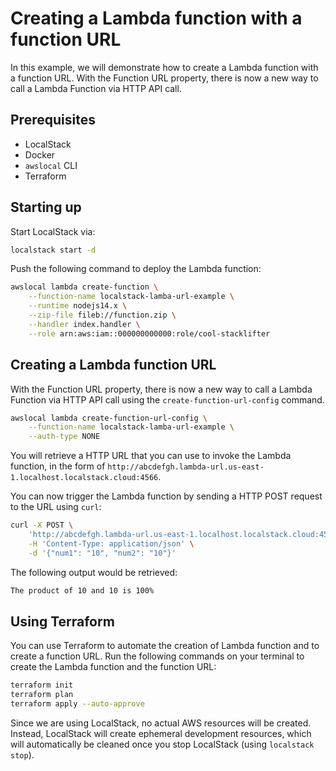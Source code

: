 # Creating a Lambda function with a function URL

In this example, we will demonstrate how to create a Lambda function with a function URL. With the Function URL property, there is now a new way to call a Lambda Function via HTTP API call.

## Prerequisites

* LocalStack
* Docker
* `awslocal` CLI
* Terraform

## Starting up

Start LocalStack via: 

```sh
localstack start -d
```

Push the following command to deploy the Lambda function:

```sh
awslocal lambda create-function \
    --function-name localstack-lamba-url-example \
    --runtime nodejs14.x \
    --zip-file fileb://function.zip \
    --handler index.handler \
    --role arn:aws:iam::000000000000:role/cool-stacklifter
```

## Creating a Lambda function URL

With the Function URL property, there is now a new way to call a Lambda Function via HTTP API call using the `create-function-url-config` command.

```sh 
awslocal lambda create-function-url-config \
    --function-name localstack-lamba-url-example \
    --auth-type NONE
```

You will retrieve a HTTP URL that you can use to invoke the Lambda function, in the form of `http://abcdefgh.lambda-url.us-east-1.localhost.localstack.cloud:4566`.

You can now trigger the Lambda function by sending a HTTP POST request to the URL using `curl`:

```sh
curl -X POST \
    'http://abcdefgh.lambda-url.us-east-1.localhost.localstack.cloud:4566/' \
    -H 'Content-Type: application/json' \
    -d '{"num1": "10", "num2": "10"}'
```

The following output would be retrieved:

```sh 
The product of 10 and 10 is 100% 
```

## Using Terraform

You can use Terraform to automate the creation of Lambda function and to create a function URL. Run the following commands on your terminal to create the Lambda function and the function URL:

```sh
terraform init 
terraform plan
terraform apply --auto-approve
```

Since we are using LocalStack, no actual AWS resources will be created. Instead, LocalStack will create ephemeral development resources, which will automatically be cleaned once you stop LocalStack (using `localstack stop`).
